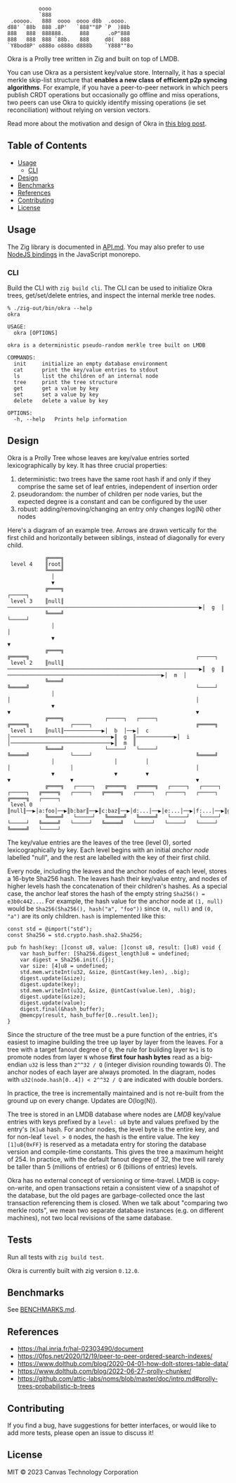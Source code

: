 ```
          oooo
          `888
 .ooooo.   888  oooo  oooo d8b  .oooo.
d88' `88b  888 .8P'   `888""8P `P  )88b
888   888  888888.     888      .oP"888
888   888  888 `88b.   888     d8(  888
`Y8bod8P' o888o o888o d888b    `Y888""8o
```

Okra is a Prolly tree written in Zig and built on top of LMDB.

You can use Okra as a persistent key/value store. Internally, it has a special merkle skip-list structure that **enables a new class of efficient p2p syncing algorithms**. For example, if you have a peer-to-peer network in which peers publish CRDT operations but occasionally go offline and miss operations, two peers can use Okra to quickly identify missing operations (ie set reconciliation) without relying on version vectors.

Read more about the motivation and design of Okra in [this blog post](https://docs.canvas.xyz/blog/2023-05-04-merklizing-the-key-value-store.html).

## Table of Contents

- [Usage](#usage)
  - [CLI](#cli)
- [Design](#design)
- [Benchmarks](#benchmarks)
- [References](#references)
- [Contributing](#contributing)
- [License](#license)

## Usage

The Zig library is documented in [API.md](API.md). You may also prefer to use [NodeJS bindings](https://github.com/canvasxyz/okra-js/tree/main/packages/okra-node) in the JavaScript monorepo.

### CLI

Build the CLI with `zig build cli`. The CLI can be used to initialize Okra trees, get/set/delete entries, and inspect the internal merkle tree nodes.

```
% ./zig-out/bin/okra --help
okra

USAGE:
  okra [OPTIONS]

okra is a deterministic pseudo-random merkle tree built on LMDB

COMMANDS:
  init     initialize an empty database environment
  cat      print the key/value entries to stdout
  ls       list the children of an internal node
  tree     print the tree structure
  get      get a value by key
  set      set a value by key
  delete   delete a value by key

OPTIONS:
  -h, --help   Prints help information
```

## Design

Okra is a Prolly Tree whose leaves are key/value entries sorted lexicographically by key. It has three crucial properties:

1. deterministic: two trees have the same root hash if and only if they comprise the same set of leaf entries, independent of insertion order
2. pseudorandom: the number of children per node varies, but the expected degree is a constant and can be configured by the user
3. robust: adding/removing/changing an entry only changes log(N) other nodes

Here's a diagram of an example tree. Arrows are drawn vertically for the first child and horizontally between siblings, instead of diagonally for every child.

```
            ╔════╗
 level 4    ║root║
            ╚════╝
              │
              ▼
            ╔════╗                                                               ┌─────┐
 level 3    ║null║ ─────────────────────────────────────────────────────────────▶│  g  │
            ╚════╝                                                               └─────┘
              │                                                                     │
              ▼                                                                     ▼
            ╔════╗                                                               ╔═════╗                                                     ┌─────┐
 level 2    ║null║ ─────────────────────────────────────────────────────────────▶║  g  ║   ─────────────────────────────────────────────────▶│  m  │
            ╚════╝                                                               ╚═════╝                                                     └─────┘
              │                                                                     │                                                           │
              ▼                                                                     ▼                                                           ▼
            ╔════╗             ┌─────┐   ┌─────┐                                 ╔═════╗             ┌─────┐                                 ╔═════╗
 level 1    ║null║────────────▶│  b  │──▶│  c  │────────────────────────────────▶║  g  ║────────────▶│  i  │────────────────────────────────▶║  m  ║
            ╚════╝             └─────┘   └─────┘                                 ╚═════╝             └─────┘                                 ╚═════╝
              │                   │         │                                       │                   │                                       │
              ▼                   ▼         ▼                                       ▼                   ▼                                       ▼
            ╔════╗   ┌─────┐   ╔═════╗   ╔═════╗   ┌─────┐   ┌─────┐   ┌─────┐   ╔═════╗   ┌─────┐   ╔═════╗   ┌─────┐   ┌─────┐   ┌─────┐   ╔═════╗   ┌─────┐
 level 0    ║null║──▶│a:foo│──▶║b:bar║──▶║c:baz║──▶│d:...│──▶│e:...│──▶│f:...│──▶║g:...║──▶│h:...│──▶║i:...║──▶│j:...│──▶│k:...│──▶│l:...│──▶║m:...║──▶│n:...│
            ╚════╝   └─────┘   ╚═════╝   ╚═════╝   └─────┘   └─────┘   └─────┘   ╚═════╝   └─────┘   ╚═════╝   └─────┘   └─────┘   └─────┘   ╚═════╝   └─────┘
```

The key/value entries are the leaves of the tree (level 0), sorted lexicographically by key. Each level begins with an initial _anchor node_ labelled "null", and the rest are labelled with the key of their first child.

Every node, including the leaves and the anchor nodes of each level, stores a 16-byte Sha256 hash. The leaves hash their key/value entry, and nodes of higher levels hash the concatenation of their children's hashes. As a special case, the anchor leaf stores the hash of the empty string `Sha256() = e3b0c442...`. For example, the hash value for the anchor node at `(1, null)` would be `Sha256(Sha256(), hash("a", "foo"))` since `(0, null)` and `(0, "a")` are its only children. `hash` is implemented like this:

```zig
const std = @import("std");
const Sha256 = std.crypto.hash.sha2.Sha256;

pub fn hash(key: []const u8, value: []const u8, result: []u8) void {
    var hash_buffer: [Sha256.digest_length]u8 = undefined;
    var digest = Sha256.init(.{});
    var size: [4]u8 = undefined;
    std.mem.writeInt(u32, &size, @intCast(key.len), .big);
    digest.update(&size);
    digest.update(key);
    std.mem.writeInt(u32, &size, @intCast(value.len), .big);
    digest.update(&size);
    digest.update(value);
    digest.final(&hash_buffer);
    @memcpy(result, hash_buffer[0..result.len]);
}
```

Since the structure of the tree must be a pure function of the entries, it's easiest to imagine building the tree up layer by layer from the leaves. For a tree with a target fanout degree of `Q`, the rule for building layer `N+1` is to promote nodes from layer `N` whose **first four hash bytes** read as a big-endian `u32` is less than `2^^32 / Q` (integer division rounding towards 0). The anchor nodes of each layer are always promoted. In the diagram, nodes with `u32(node.hash[0..4]) < 2^^32 / Q` are indicated with double borders.

In practice, the tree is incrementally maintained and is not re-built from the ground up on every change. Updates are O(log(N)).

The tree is stored in an LMDB database where nodes are _LMDB_ key/value entries with keys prefixed by a `level: u8` byte and values prefixed by the entry's `[K]u8` hash. For anchor nodes, the level byte is the entire key, and for non-leaf `level > 0` nodes, the hash is the entire value. The key `[1]u8{0xFF}` is reserved as a metadata entry for storing the database version and compile-time constants. This gives the tree a maximum height of 254. In practice, with the default fanout degree of 32, the tree will rarely be taller than 5 (millions of entries) or 6 (billions of entries) levels.

Okra has no external concept of versioning or time-travel. LMDB is copy-on-write, and open transactions retain a consistent view of a snapshot of the database, but the old pages are garbage-collected once the last transaction referencing them is closed. When we talk about "comparing two merkle roots", we mean two separate database instances (e.g. on different machines), not two local revisions of the same database.

## Tests

Run all tests with `zig build test`.

Okra is currently built with zig version `0.12.0`.

## Benchmarks

See [BENCHMARKS.md](./BENCHMARKS.md).

## References

- https://hal.inria.fr/hal-02303490/document
- https://0fps.net/2020/12/19/peer-to-peer-ordered-search-indexes/
- https://www.dolthub.com/blog/2020-04-01-how-dolt-stores-table-data/
- https://www.dolthub.com/blog/2022-06-27-prolly-chunker/
- https://github.com/attic-labs/noms/blob/master/doc/intro.md#prolly-trees-probabilistic-b-trees

## Contributing

If you find a bug, have suggestions for better interfaces, or would like to add more tests, please open an issue to discuss it!

## License

MIT © 2023 Canvas Technology Corporation
